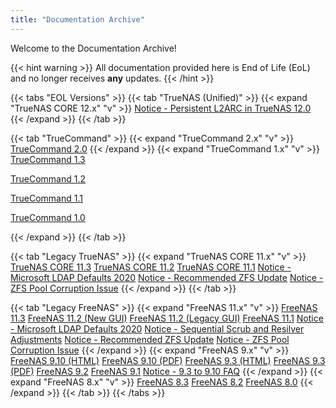 ```yaml
---
title: "Documentation Archive"
---
```


Welcome to the Documentation Archive!

{{< hint warning >}}
All documentation provided here is End of Life (EoL) and no longer receives **any** updates.
{{< /hint >}}

{{< tabs "EOL Versions" >}}
{{< tab "TrueNAS (Unified)" >}}
{{< expand "TrueNAS CORE 12.x" "v" >}}
<a href="https://www.truenas.com/docs/files/Notice - Persistent L2ARC in TrueNAS 12.0.pdf">Notice - Persistent L2ARC in TrueNAS 12.0</a>
{{< /expand >}}
{{< /tab >}}

{{< tab "TrueCommand" >}}
{{< expand "TrueCommand 2.x" "v" >}}
<a href="https://www.truenas.com/docs/files/TrueCommand2.0Documentation.pdf">TrueCommand 2.0</a>
{{< /expand >}}
{{< expand "TrueCommand 1.x" "v" >}}
<a href="https://www.truenas.com/docs/files/TrueCommand1.3Docs.pdf">TrueCommand 1.3</a>

<a href="https://www.ixsystems.com/documentation/truecommand/1.2/TrueCommand-Guide-1.2_screen.pdf">TrueCommand 1.2</a>

<a href="https://www.ixsystems.com/documentation/truecommand/1.1/TrueCommand-Guide-1.1_screen.pdf">TrueCommand 1.1</a>

<a href="https://www.ixsystems.com/documentation/truecommand/1.0/TrueCommand-Guide-1.0-RELEASE.pdf">TrueCommand 1.0</a>

{{< /expand >}}
{{< /tab >}}

{{< tab "Legacy TrueNAS" >}}
{{< expand "TrueNAS CORE 11.x" "v" >}}
<a href="https://www.truenas.com/docs/files/TrueNAS-11.3-U5-User-Guide.pdf">TrueNAS CORE 11.3</a>
<a href="https://www.ixsystems.com/documentation/truenas/11.2-U8-legacy/TrueNAS-11.2-U8-Legacy-User-Guide_screen.pdf">TrueNAS CORE 11.2</a>
<a href="https://www.ixsystems.com/documentation/truenas/11.1/TrueNAS.pdf">TrueNAS CORE 11.1</a>
<a href="https://www.truenas.com/docs/files/Notice - Microsoft LDAP Defaults 2020.pdf">Notice - Microsoft LDAP Defaults 2020</a>
<a href="https://www.truenas.com/docs/files/Notice - Recommended ZFS Update.pdf">Notice - Recommended ZFS Update</a>
<a href="https://www.truenas.com/docs/files/Notice - ZFS Pool Corruption Issue.pdf">Notice - ZFS Pool Corruption Issue</a>
{{< /expand >}}
{{< /tab >}}

{{< tab "Legacy FreeNAS" >}}
{{< expand "FreeNAS 11.x" "v" >}}
<a href="https://www.ixsystems.com/documentation/freenas/11.3-U5/FreeNAS-11.3-U5-User-Guide_screen.pdf">FreeNAS 11.3</a>
<a href="https://www.ixsystems.com/documentation/freenas/11.2-U8/FreeNAS-11.2-U8-User-Guide_screen.pdf">FreeNAS 11.2 (New GUI)</a>
<a href="https://www.ixsystems.com/documentation/freenas/11.2-U8-legacy/FreeNAS-11.2-U8-Legacy-User-Guide_screen.pdf">FreeNAS 11.2 (Legacy GUI)</a>
<a href="https://www.ixsystems.com/documentation/freenas/11.1/FreeNAS.pdf">FreeNAS 11.1</a>
<a href="https://www.truenas.com/docs/files/Notice - Microsoft LDAP Defaults 2020.pdf">Notice - Microsoft LDAP Defaults 2020</a>
<a href="https://www.truenas.com/docs/files/Notice - Sequential Scrub and Resilver Adjustments.pdf">Notice - Sequential Scrub and Resilver Adjustments</a>
<a href="https://www.truenas.com/docs/files/Notice - Recommended ZFS Update.pdf">Notice - Recommended ZFS Update</a>
<a href="https://www.truenas.com/docs/files/Notice - ZFS Pool Corruption Issue.pdf">Notice - ZFS Pool Corruption Issue</a>
{{< /expand >}}
{{< expand "FreeNAS 9.x" "v" >}}
<a href="https://www.ixsystems.com/documentation/freenas/9.10/freenas.html">FreeNAS 9.10 (HTML)</a>
<a href="https://www.truenas.com/docs/files/freenas9.10.2_guide.pdf">FreeNAS 9.10 (PDF)</a>
<a href="https://www.ixsystems.com/documentation/freenas/9.3/freenas.html">FreeNAS 9.3 (HTML)</a>
<a href="https://www.truenas.com/docs/files/freenas9.3_guide.pdf">FreeNAS 9.3 (PDF)</a>
<a href="https://www.ixsystems.com/documentation/freenas/9.2.1/freenas9.2.1_guide.pdf">FreeNAS 9.2</a>
<a href="https://www.ixsystems.com/documentation/freenas/9.1.1/freenas9.1.1_guide.pdf">FreeNAS 9.1</a>
<a href="https://www.truenas.com/docs/files/Notice - 9.3 to 9.10 FAQ.pdf">Notice - 9.3 to 9.10 FAQ</a>
{{< /expand >}}
{{< expand "FreeNAS 8.x" "v" >}}
<a href="https://www.ixsystems.com/documentation/freenas/8.3.1/freenas8.3.1_guide.pdf">FreeNAS 8.3</a>
<a href="https://www.ixsystems.com/documentation/freenas/8.2/freenas8.2_guide.pdf">FreeNAS 8.2</a>
<a href="https://www.ixsystems.com/documentation/freenas/8.0.3/freenas8.0.3_guide.pdf">FreeNAS 8.0</a>
{{< /expand >}}
{{< /tab >}}
{{< /tabs >}}
